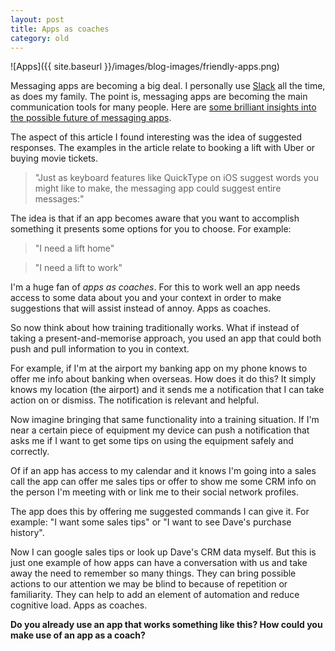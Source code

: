 ```yaml
---
layout: post
title: Apps as coaches
category: old
---
```


![Apps]({{ site.baseurl }}/images/blog-images/friendly-apps.png)

Messaging apps are becoming a big deal. I personally use [Slack](http://slack.com) all the time, as does my family. The point is, messaging apps are becoming the main communication tools for many people. Here are [some brilliant insights into the possible future of messaging apps](https://blog.intercom.io/messaging-apps-just-getting-started/).

The aspect of this article I found interesting was the idea of suggested responses. The examples in the article relate to booking a lift with Uber or buying movie tickets.

> "Just as keyboard features like QuickType on iOS suggest words you might like to make, the messaging app could suggest entire messages:"

The idea is that if an app becomes aware that you want to accomplish something it presents some options for you to choose. For example:

> "I need a lift home"

> "I need a lift to work"

I'm a huge fan of *apps as coaches*. For this to work well an app needs access to some data about you and your context in order to make suggestions that will assist instead of annoy. Apps as coaches.

So now think about how training traditionally works. What if instead of taking a present-and-memorise approach, you used an app that could both push and pull information to you in context.

For example, if I'm at the airport my banking app on my phone knows to offer me info about banking when overseas. How does it do this? It simply knows my location (the airport) and it sends me a notification that I can take action on or dismiss. The notification is relevant and helpful.

Now imagine bringing that same functionality into a training situation. If I'm near a certain piece of equipment my device can push a notification that asks me if I want to get some tips on using the equipment safely and correctly.

Of if an app has access to my calendar and it knows I'm going into a sales call the app can offer me sales tips or offer to show me some CRM info on the person I'm meeting with or link me to their social network profiles.

The app does this by offering me suggested commands I can give it. For example: "I want some sales tips" or "I want to see Dave's purchase history".

Now I can google sales tips or look up Dave's CRM data myself. But this is just one example of how apps can have a conversation with us and take away the need to remember so many things. They can bring possible actions to our attention we may be blind to because of repetition or familiarity. They can help to add an element of automation and reduce cognitive load. Apps as coaches.

**Do you already use an app that works something like this? How could you make use of an app as a coach?**

